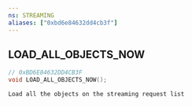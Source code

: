 ```yaml
---
ns: STREAMING
aliases: ["0xbd6e84632dd4cb3f"]
---
```

## LOAD_ALL_OBJECTS_NOW

```c
// 0xBD6E84632DD4CB3F
void LOAD_ALL_OBJECTS_NOW();
```

```
Load all the objects on the streaming request list
```
